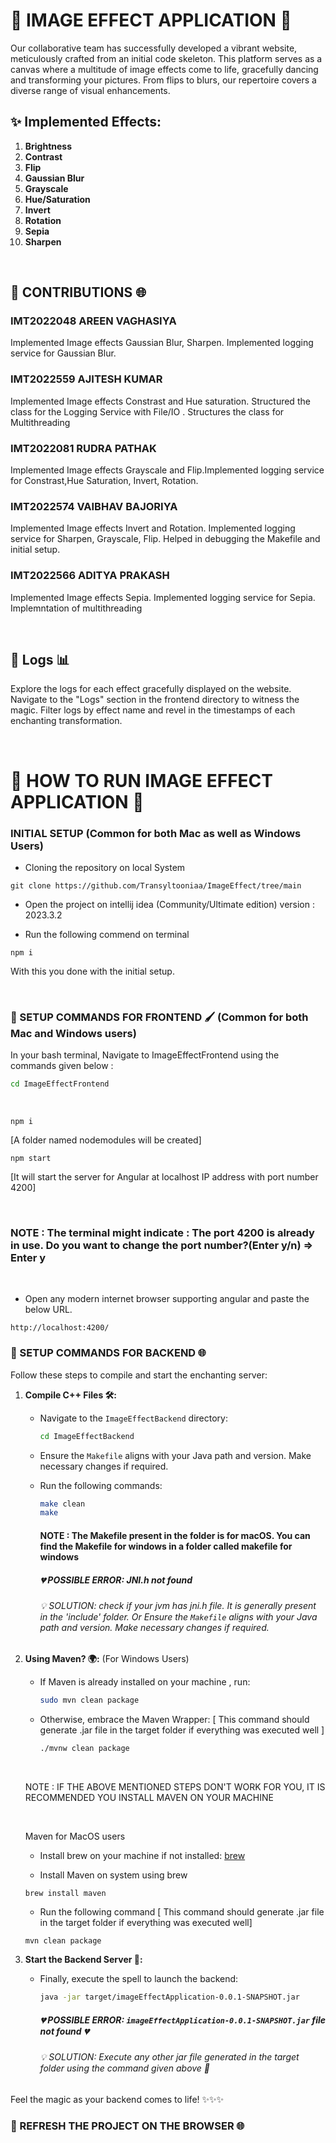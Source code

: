 # 🌈 IMAGE EFFECT APPLICATION 🌟

Our collaborative team has successfully developed a vibrant website, meticulously crafted from an initial code skeleton. This platform serves as a canvas where a multitude of image effects come to life, gracefully dancing and transforming your pictures. From flips to blurs, our repertoire covers a diverse range of visual enhancements.

## ✨ Implemented Effects:

1. **Brightness**
2. **Contrast**
3. **Flip**
4. **Gaussian Blur**
5. **Grayscale**
6. **Hue/Saturation**
7. **Invert**
8. **Rotation**
9. **Sepia**
10. **Sharpen**
    
&nbsp;

## 🚀 CONTRIBUTIONS 🌐

### IMT2022048 AREEN VAGHASIYA
Implemented Image effects Gaussian Blur, Sharpen. Implemented logging service for Gaussian Blur.

### IMT2022559 AJITESH KUMAR
Implemented Image effects Constrast and Hue saturation. Structured the class for the Logging Service with File/IO . Structures the class for Multithreading


### IMT2022081 RUDRA PATHAK
Implemented Image effects Grayscale and Flip.Implemented logging service for Constrast,Hue Saturation, Invert, Rotation.


### IMT2022574 VAIBHAV BAJORIYA
Implemented Image effects Invert and Rotation. Implemented logging service for Sharpen, Grayscale, Flip. Helped in debugging the Makefile and initial setup.


### IMT2022566 ADITYA PRAKASH
Implemented Image effects Sepia. Implemented logging service for Sepia. Implemntation of multithreading

&nbsp;

## 📜 Logs 📊

Explore the logs for each effect gracefully displayed on the website. Navigate to the "Logs" section in the frontend directory to witness the magic. Filter logs by effect name and revel in the timestamps of each enchanting transformation.

&nbsp;


# 🚀 HOW TO RUN IMAGE EFFECT APPLICATION 🚀

### INITIAL SETUP (Common for both Mac as well as Windows Users)

* Cloning the repository on local System

```
git clone https://github.com/Transyltooniaa/ImageEffect/tree/main
```

* Open the project on intellij idea (Community/Ultimate edition) version : 2023.3.2

* Run the following commend on terminal
  
```
npm i
```

With this you done with the initial setup.

&nbsp;

### 🎨 SETUP COMMANDS FOR FRONTEND 🖌️ (Common for both Mac and Windows users)

In your bash terminal, Navigate to  ImageEffectFrontend using the commands given below : 

```bash
cd ImageEffectFrontend
```
&nbsp;
```
npm i 
```
[A folder named nodemodules will be created]
&nbsp;

```
npm start 
```
[It will start the server for Angular at localhost IP address with port number 4200]

&nbsp;

### NOTE : The terminal might indicate :   The port 4200 is already in use. Do you want to change the port number?(Enter y/n) => Enter y

&nbsp;

* Open any modern internet browser supporting angular and paste the below URL.

```
http://localhost:4200/
```


### 🚀 SETUP COMMANDS FOR BACKEND 🌐

Follow these steps to compile and start the enchanting server:

1. **Compile C++ Files 🛠️:**
   - Navigate to the `ImageEffectBackend` directory:
     ```bash
     cd ImageEffectBackend
     ```
   - Ensure the `Makefile` aligns with your Java path and version. Make necessary changes if required.

   - Run the following commands:
     ```bash
     make clean
     make
     ```
  
     #### NOTE : The Makefile present in the folder is for macOS.  You can find the Makefile for windows in a folder called makefile for windows
    
     ##### 💔 POSSIBLE ERROR: JNI.h not found 

     ###### 💡 SOLUTION: check if your jvm has jni.h file. It is generally present in the 'include' folder. Or Ensure the `Makefile` aligns with your Java path and version. Make necessary changes if required.

2. **Using Maven? 🌍:** (For Windows Users)
   - If Maven is already installed on your machine , run:
     ```bash
     sudo mvn clean package
     ```

   - Otherwise, embrace the Maven Wrapper:  [ This command should generate .jar file in the target folder if everything was executed well ]
     ```bash
     ./mvnw clean package
     ```

    &nbsp;

    NOTE : IF THE ABOVE MENTIONED STEPS DON'T WORK FOR YOU, IT IS RECOMMENDED YOU INSTALL MAVEN ON YOUR MACHINE

   
    &nbsp;

    Maven for MacOS users

    - Install brew on your machine if not installed: [brew](https://brew.sh/)
    
    -  Install Maven on system using brew
    ```
    brew install maven
    ```
    
    - Run the following command [ This command should generate .jar file in the target folder if everything was executed well]
    ```
    mvn clean package
    ```

    

4. **Start the Backend Server 🚀:**

   - Finally, execute the spell to launch the backend:
     ```bash
     java -jar target/imageEffectApplication-0.0.1-SNAPSHOT.jar
     ```

     ##### 💔 POSSIBLE ERROR: `imageEffectApplication-0.0.1-SNAPSHOT.jar` file not found 💔

     ###### 💡 SOLUTION: Execute any other jar file generated in the target folder using the command given above 🚀


Feel the magic as your backend comes to life! ✨✨✨


### 🔄 REFRESH THE PROJECT ON THE BROWSER 🌐
